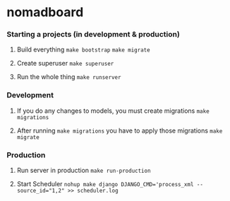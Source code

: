 # nomadboard

### Starting a projects (in development & production)

1. Build everything
`make bootstrap`
`make migrate`

2. Create superuser
`make superuser`

3. Run the whole thing
`make runserver`

### Development
1. If you do any changes to models, you must create migrations
`make migrations`

2. After running `make migrations` you have to apply those migrations
`make migrate`


### Production
1. Run server in production
`make run-production`

2. Start Scheduler
`nohup make django DJANGO_CMD='process_xml --source_id="1,2" >> scheduler.log`
